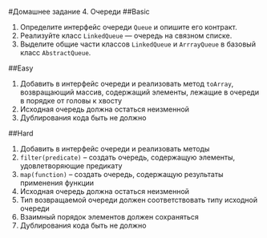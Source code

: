 #Домашнее задание 4. Очереди
##Basic
1. Определите интерфейс очереди `Queue` и опишите его контракт.
2. Реализуйте класс `LinkedQueue` — очередь на связном списке.
3. Выделите общие части классов `LinkedQueue` и `ArrrayQueue` в базовый класс `AbstractQueue`.

##Easy
1. Добавить в интерфейс очереди и реализовать метод `toArray`, возвращающий массив, содержащий элементы, лежащие в очереди в порядке от головы к хвосту
2. Исходная очередь должна остаться неизменной
3. Дублирования кода быть не должно

##Hard
1. Добавить в интерфейс очереди и реализовать методы
2. `filter(predicate)` – создать очередь, содержащую элементы, удовлетворяющие предикату
4. `map(function)` – создать очередь, содержащую результаты применения функции
5. Исходная очередь должна остаться неизменной
6. Тип возвращаемой очереди должен соответствовать типу исходной очереди
7. Взаимный порядок элементов должен сохраняться
8. Дублирования кода быть не должно